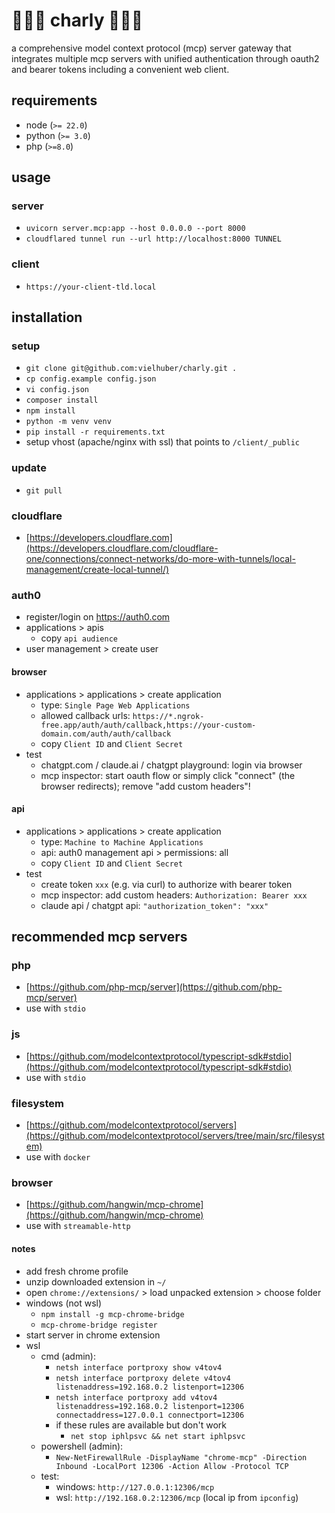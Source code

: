 # 🦸🏽‍♂️ charly 🦸🏽‍♂️

a comprehensive model context protocol (mcp) server gateway that integrates multiple mcp servers with unified authentication through oauth2 and bearer tokens including a convenient web client.

## requirements

- node (`>= 22.0`)
- python (`>= 3.0`)
- php (`>=8.0`)

## usage

### server

- `uvicorn server.mcp:app --host 0.0.0.0 --port 8000`
- `cloudflared tunnel run --url http://localhost:8000 TUNNEL`

### client

- `https://your-client-tld.local`

## installation

### setup

- `git clone git@github.com:vielhuber/charly.git .`
- `cp config.example config.json`
- `vi config.json`
- `composer install`
- `npm install`
- `python -m venv venv`
- `pip install -r requirements.txt`
- setup vhost (apache/nginx with ssl) that points to `/client/_public`

### update

- `git pull`

### cloudflare

- [https://developers.cloudflare.com](https://developers.cloudflare.com/cloudflare-one/connections/connect-networks/do-more-with-tunnels/local-management/create-local-tunnel/)

### auth0

- register/login on https://auth0.com
- applications > apis
    - copy `api audience`
- user management > create user

#### browser

- applications > applications > create application
    - type: `Single Page Web Applications`
    - allowed callback urls: `https://*.ngrok-free.app/auth/auth/callback,https://your-custom-domain.com/auth/auth/callback`
    - copy `Client ID` and `Client Secret`
- test
    - chatgpt.com / claude.ai / chatgpt playground: login via browser
    - mcp inspector: start oauth flow or simply click "connect" (the browser redirects); remove "add custom headers"!

#### api

- applications > applications > create application
    - type: `Machine to Machine Applications`
    - api: auth0 management api > permissions: all
    - copy `Client ID` and `Client Secret`
- test
    - create token `xxx` (e.g. via curl) to authorize with bearer token
    - mcp inspector: add custom headers: `Authorization: Bearer xxx`
    - claude api / chatgpt api: `"authorization_token": "xxx"`

## recommended mcp servers

### php

- [https://github.com/php-mcp/server](https://github.com/php-mcp/server)
- use with `stdio`

### js

- [https://github.com/modelcontextprotocol/typescript-sdk#stdio](https://github.com/modelcontextprotocol/typescript-sdk#stdio)
- use with `stdio`

### filesystem

- [https://github.com/modelcontextprotocol/servers](https://github.com/modelcontextprotocol/servers/tree/main/src/filesystem)
- use with `docker`

### browser

- [https://github.com/hangwin/mcp-chrome](https://github.com/hangwin/mcp-chrome)
- use with `streamable-http`

#### notes

- add fresh chrome profile
- unzip downloaded extension in `~/`
- open `chrome://extensions/` > load unpacked extension > choose folder
- windows (not wsl)
    - `npm install -g mcp-chrome-bridge`
    - `mcp-chrome-bridge register`
- start server in chrome extension
- wsl
    - cmd (admin):
        - `netsh interface portproxy show v4tov4`
        - `netsh interface portproxy delete v4tov4 listenaddress=192.168.0.2 listenport=12306`
        - `netsh interface portproxy add v4tov4 listenaddress=192.168.0.2 listenport=12306 connectaddress=127.0.0.1 connectport=12306`
        - if these rules are available but don't work
            - `net stop iphlpsvc && net start iphlpsvc`
    - powershell (admin):
        - `New-NetFirewallRule -DisplayName "chrome-mcp" -Direction Inbound -LocalPort 12306 -Action Allow -Protocol TCP`
    - test:
        - windows: `http://127.0.0.1:12306/mcp`
        - wsl: `http://192.168.0.2:12306/mcp` (local ip from `ipconfig`)
